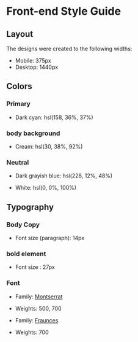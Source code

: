 # Front-end Style Guide

## Layout

The designs were created to the following widths:

- Mobile: 375px
- Desktop: 1440px

## Colors

### Primary

- Dark cyan: hsl(158, 36%, 37%)

### body background
- Cream: hsl(30, 38%, 92%)


### Neutral

- Dark grayish blue: hsl(228, 12%, 48%)

- White: hsl(0, 0%, 100%)

## Typography

### Body Copy

- Font size (paragraph): 14px

### bold element 

- Font size : 27px

### Font

- Family: [Montserrat](https://fonts.google.com/specimen/Montserrat)
- Weights: 500, 700

- Family: [Fraunces](https://fonts.google.com/specimen/Fraunces)
- Weights: 700
